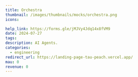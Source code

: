```yaml
---
title: Orchestra
thumbnail: /images/thumbnails/mocks/orchestra.png
icons:

help_link: https://forms.gle/jMJVy4Jdq14x8fVM9
date: 2024-07-27
tags:
description: AI Agents.
categories:
  - engineering
redirect_url: https://landing-page-tau-peach.vercel.app/
mau: 0
revenue: 0
---
```

